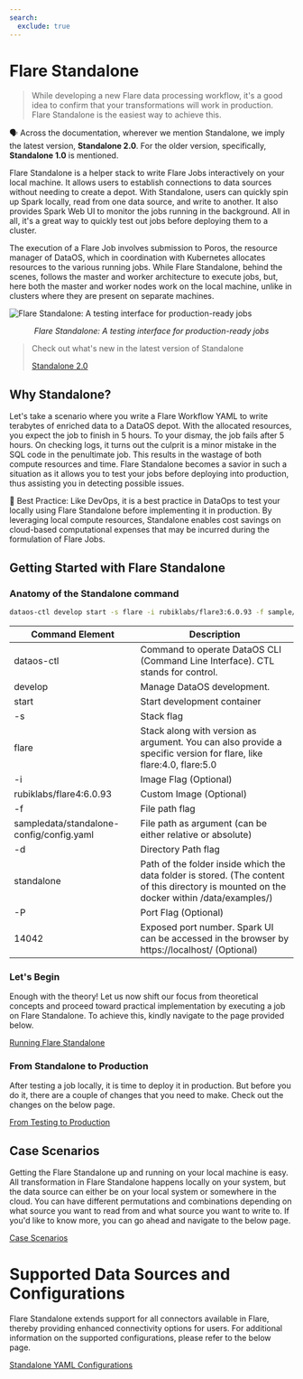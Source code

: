```yaml
---
search:
  exclude: true
---
```


# Flare Standalone

> While developing a new Flare data processing workflow, it's a good idea to confirm that your transformations will work in production. Flare Standalone is the easiest way to achieve this.
> 

<aside class="callout">

🗣️ Across the documentation, wherever we mention Standalone, we imply the latest version, <b>Standalone 2.0</b>. For the older version, specifically, <b>Standalone 1.0</b> is mentioned.

</aside>

Flare Standalone is a helper stack to write Flare Jobs interactively on your local machine. It allows users to establish connections to data sources without needing to create a depot. With Standalone, users can quickly spin up Spark locally, read from one data source, and write to another. It also provides Spark Web UI to monitor the jobs running in the background. All in all, it's a great way to quickly test out jobs before deploying them to a cluster.

The execution of a Flare Job involves submission to Poros, the resource manager of DataOS, which in coordination with Kubernetes allocates resources to the various running jobs. While Flare Standalone, behind the scenes, follows the master and worker architecture to execute jobs, but, here both the master and worker nodes work on the local machine, unlike in clusters where they are present on separate machines.


![Flare Standalone: A testing interface for production-ready jobs](/resources/stacks/flare/standalone/standalone_new.svg)

<center>
<i>Flare Standalone: A testing interface for production-ready jobs</i>
</center>

> Check out what's new in the latest version of Standalone
> 
> 
> [Standalone 2.0](/resources/stacks/flare/standalone/standalone_2.0/)
> 

## Why Standalone?

Let's take a scenario where you write a Flare Workflow YAML to write terabytes of enriched data to a DataOS depot. With the allocated resources, you expect the job to finish in 5 hours. To your dismay, the job fails after 5 hours. On checking logs, it turns out the culprit is a minor mistake in the SQL code in the penultimate job. This results in the wastage of both compute resources and time. Flare Standalone becomes a savior in such a situation as it allows you to test your jobs before deploying into production, thus assisting you in detecting possible issues.

<aside class='best-practice'>
📖 Best Practice: Like DevOps, it is a best practice in DataOps to test your locally using Flare Standalone before implementing it in production. By leveraging local compute resources, Standalone enables cost savings on cloud-based computational expenses that may be incurred during the formulation of Flare Jobs.

</aside>

## Getting Started with Flare Standalone

### **Anatomy of the Standalone command**

```bash
dataos-ctl develop start -s flare -i rubiklabs/flare3:6.0.93 -f sample/standalone-config/config.yaml -d standalone -P 14042
```

| Command Element | Description |
|----------------------------------------------------------|------------------------------------------------------------------------------------------------------|
| dataos-ctl                                                | Command to operate DataOS CLI (Command Line Interface). CTL stands for control.                        |
| develop                                                  | Manage DataOS development.                                                                         |
| start                                                    | Start development container                                                                       |
| -s                                                       | Stack flag                                                                                        |
| flare                                                    | Stack along with version as argument. You can also provide a specific version for flare, like flare:4.0, flare:5.0 |
| -i                                                       | Image Flag (Optional)                                                                             |
| rubiklabs/flare4:6.0.93                                  | Custom Image (Optional)                                                                           |
| -f                                                       | File path flag                                                                                    |
| sampledata/standalone-config/config.yaml                 | File path as argument (can be either relative or absolute)                                          |
| -d                                                       | Directory Path flag                                                                               |
| standalone                                               | Path of the folder inside which the data folder is stored. (The content of this directory is mounted on the docker within /data/examples/) |
| -P                                                       | Port Flag (Optional)                                                                              |
| 14042                                                    | Exposed port number. Spark UI can be accessed in the browser by https://localhost/<port-number> (Optional) |

### **Let's Begin**

Enough with the theory! Let us now shift our focus from theoretical concepts and proceed toward practical implementation by executing a job on Flare Standalone. To achieve this, kindly navigate to the page provided below.

[Running Flare Standalone](/resources/stacks/flare/standalone/running_flare_standalone/)

### **From Standalone to Production**

After testing a job locally, it is time to deploy it in production. But before you do it, there are a couple of changes that you need to make. Check out the changes on the below page. 

[From Testing to Production](/resources/stacks/flare/standalone/from_standalone_to_production/)

## Case Scenarios

Getting the Flare Standalone up and running on your local machine is easy. All transformation in Flare Standalone happens locally on your system, but the data source can either be on your local system or somewhere in the cloud. You can have different permutations and combinations depending on what source you want to read from and what source you want to write to. If you'd like to know more, you can go ahead and navigate to the below page.

[Case Scenarios](/resources/stacks/flare/standalone/case_scenarios/)

# Supported Data Sources and Configurations

Flare Standalone extends support for all connectors available in Flare, thereby providing enhanced connectivity options for users. For additional information on the supported configurations, please refer to the below page.

[Standalone YAML Configurations](/resources/stacks/flare/configuration_templates/#supported-data-sources)